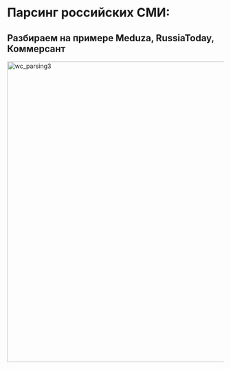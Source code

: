 # Парсинг российских СМИ: 
## Разбираем на примере Meduza, RussiaToday, Коммерсант

<img width="1500" height="700" alt="wc_parsing3" src="https://github.com/user-attachments/assets/e5f4e97a-166a-4a70-8f85-81a668390da0" />
